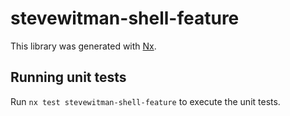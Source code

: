 # stevewitman-shell-feature

This library was generated with [Nx](https://nx.dev).

## Running unit tests

Run `nx test stevewitman-shell-feature` to execute the unit tests.
